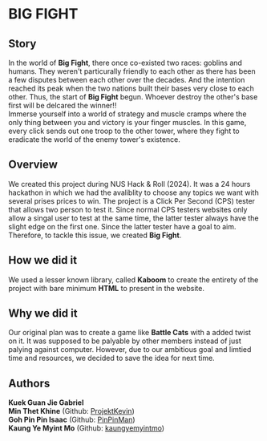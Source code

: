 # BIG FIGHT
## Story
In the world of **Big Fight**, there once co-existed two races: goblins and humans. They weren't particurally friendly to each other as there has been a few disputes between each other over the decades. And the intention reached its peak when the two nations built their bases very close to each other. Thus, the start of **Big Fight** begun. Whoever destroy the other's base first will be delcared the winner!!
<br>
Immerse yourself into a world of strategy and muscle cramps where the only thing between you and victory is your finger muscles. In this game, every click sends out one troop to the other tower, where they fight to eradicate the world of the enemy tower's existence. 

## Overview
We created this project during NUS Hack & Roll (2024). It was a 24 hours hackathon in which we had the avaliblity to choose any topics we want with several prises prices to win. The project is a Click Per Second (CPS) tester that allows two person to test it. Since normal CPS testers websites only allow a singal user to test at the same time, the latter tester always have the slight edge on the first one. Since the latter tester have a goal to aim. Therefore, to tackle this issue, we created **Big Fight**.

## How we did it
We used a lesser known library, called **Kaboom** to create the entirety of the project with bare minimum **HTML** to present in the website.

## Why we did it
Our original plan was to create a game like **Battle Cats** with a added twist on it. It was supposed to be palyable by other members instead of just palying against computer. However, due to our ambitious goal and limtied time and resources, we decided to save the idea for next time.

## Authors
**Kuek Guan Jie Gabriel** <br>
**Min Thet Khine** (Github: <a href="https://github.com/ProjektKevin">ProjektKevin</a>) <br>
**Goh Pin Pin Isaac** (Github: <a href="https://github.com/PinPinMan">PinPinMan</a>) <br>
**Kaung Ye Myint Mo** (Github: <a href="https://github.com/kaungyemyintmo">kaungyemyintmo</a>)
